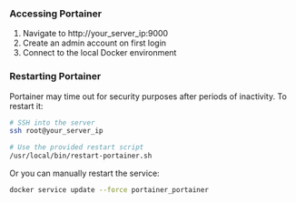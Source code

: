 ### Accessing Portainer
1. Navigate to http://your_server_ip:9000
2. Create an admin account on first login
3. Connect to the local Docker environment

### Restarting Portainer
Portainer may time out for security purposes after periods of inactivity. To restart it:

```bash
# SSH into the server
ssh root@your_server_ip

# Use the provided restart script
/usr/local/bin/restart-portainer.sh
```

Or you can manually restart the service:

```bash
docker service update --force portainer_portainer
```